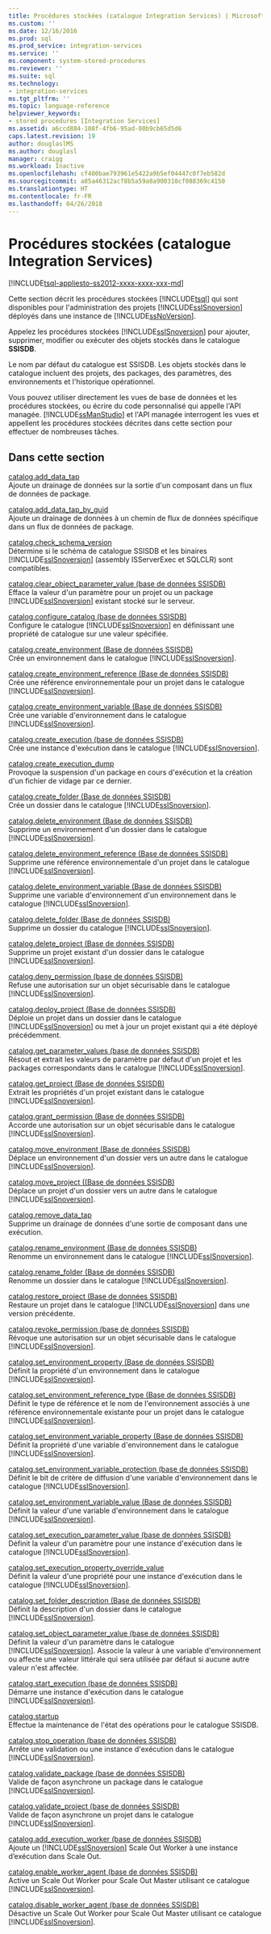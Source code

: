 ```yaml
---
title: Procédures stockées (catalogue Integration Services) | Microsoft Docs
ms.custom: ''
ms.date: 12/16/2016
ms.prod: sql
ms.prod_service: integration-services
ms.service: ''
ms.component: system-stored-procedures
ms.reviewer: ''
ms.suite: sql
ms.technology:
- integration-services
ms.tgt_pltfrm: ''
ms.topic: language-reference
helpviewer_keywords:
- stored procedures [Integration Services]
ms.assetid: a6ccd884-108f-4fb6-95ad-00b9cb65d5d6
caps.latest.revision: 19
author: douglaslMS
ms.author: douglasl
manager: craigg
ms.workload: Inactive
ms.openlocfilehash: cf400bae793961e5422a9b5ef04447c0f7eb582d
ms.sourcegitcommit: a85a46312acf8b5a59a8a900310cf088369c4150
ms.translationtype: HT
ms.contentlocale: fr-FR
ms.lasthandoff: 04/26/2018
---
```

# <a name="stored-procedures-integration-services-catalog"></a>Procédures stockées (catalogue Integration Services)
[!INCLUDE[tsql-appliesto-ss2012-xxxx-xxxx-xxx-md](../../includes/tsql-appliesto-ss2012-xxxx-xxxx-xxx-md.md)]

  Cette section décrit les procédures stockées [!INCLUDE[tsql](../../includes/tsql-md.md)] qui sont disponibles pour l'administration des projets [!INCLUDE[ssISnoversion](../../includes/ssisnoversion-md.md)] déployés dans une instance de [!INCLUDE[ssNoVersion](../../includes/ssnoversion-md.md)].  
  
 Appelez les procédures stockées [!INCLUDE[ssISnoversion](../../includes/ssisnoversion-md.md)] pour ajouter, supprimer, modifier ou exécuter des objets stockés dans le catalogue **SSISDB**.  
  
 Le nom par défaut du catalogue est SSISDB. Les objets stockés dans le catalogue incluent des projets, des packages, des paramètres, des environnements et l'historique opérationnel.  
  
 Vous pouvez utiliser directement les vues de base de données et les procédures stockées, ou écrire du code personnalisé qui appelle l'API managée. [!INCLUDE[ssManStudio](../../includes/ssmanstudio-md.md)] et l'API managée interrogent les vues et appellent les procédures stockées décrites dans cette section pour effectuer de nombreuses tâches.  
  
## <a name="in-this-section"></a>Dans cette section  
 [catalog.add_data_tap](../../integration-services/system-stored-procedures/catalog-add-data-tap.md)  
 Ajoute un drainage de données sur la sortie d'un composant dans un flux de données de package.  
  
 [catalog.add_data_tap_by_guid](../../integration-services/system-stored-procedures/catalog-add-data-tap-by-guid.md)  
 Ajoute un drainage de données à un chemin de flux de données spécifique dans un flux de données de package.  
  
 [catalog.check_schema_version](../../integration-services/system-stored-procedures/catalog-check-schema-version.md)  
 Détermine si le schéma de catalogue SSISDB et les binaires [!INCLUDE[ssISnoversion](../../includes/ssisnoversion-md.md)] (assembly ISServerExec et SQLCLR) sont compatibles.  
  
 [catalog.clear_object_parameter_value &#40;base de données SSISDB&#41;](../../integration-services/system-stored-procedures/catalog-clear-object-parameter-value-ssisdb-database.md)  
 Efface la valeur d'un paramètre pour un projet ou un package [!INCLUDE[ssISnoversion](../../includes/ssisnoversion-md.md)] existant stocké sur le serveur.  
  
 [catalog.configure_catalog &#40;base de données SSISDB&#41;](../../integration-services/system-stored-procedures/catalog-configure-catalog-ssisdb-database.md)  
 Configure le catalogue [!INCLUDE[ssISnoversion](../../includes/ssisnoversion-md.md)] en définissant une propriété de catalogue sur une valeur spécifiée.  
  
 [catalog.create_environment &#40;Base de données SSISDB&#41;](../../integration-services/system-stored-procedures/catalog-create-environment-ssisdb-database.md)  
 Crée un environnement dans le catalogue [!INCLUDE[ssISnoversion](../../includes/ssisnoversion-md.md)].  
  
 [catalog.create_environment_reference &#40;Base de données SSISDB&#41;](../../integration-services/system-stored-procedures/catalog-create-environment-reference-ssisdb-database.md)  
 Crée une référence environnementale pour un projet dans le catalogue [!INCLUDE[ssISnoversion](../../includes/ssisnoversion-md.md)].  
  
 [catalog.create_environment_variable &#40;Base de données SSISDB&#41;](../../integration-services/system-stored-procedures/catalog-create-environment-variable-ssisdb-database.md)  
 Crée une variable d'environnement dans le catalogue [!INCLUDE[ssISnoversion](../../includes/ssisnoversion-md.md)].  
  
 [catalog.create_execution &#40;base de données SSISDB&#41;](../../integration-services/system-stored-procedures/catalog-create-execution-ssisdb-database.md)  
 Crée une instance d'exécution dans le catalogue [!INCLUDE[ssISnoversion](../../includes/ssisnoversion-md.md)].  
  
 [catalog.create_execution_dump](../../integration-services/system-stored-procedures/catalog-create-execution-dump.md)  
 Provoque la suspension d'un package en cours d'exécution et la création d'un fichier de vidage par ce dernier.  
  
 [catalog.create_folder &#40;Base de données SSISDB&#41;](../../integration-services/system-stored-procedures/catalog-create-folder-ssisdb-database.md)  
 Crée un dossier dans le catalogue [!INCLUDE[ssISnoversion](../../includes/ssisnoversion-md.md)].  
  
 [catalog.delete_environment &#40;Base de données SSISDB&#41;](../../integration-services/system-stored-procedures/catalog-delete-environment-ssisdb-database.md)  
 Supprime un environnement d'un dossier dans le catalogue [!INCLUDE[ssISnoversion](../../includes/ssisnoversion-md.md)].  
  
 [catalog.delete_environment_reference &#40;Base de données SSISDB&#41;](../../integration-services/system-stored-procedures/catalog-delete-environment-reference-ssisdb-database.md)  
 Supprime une référence environnementale d'un projet dans le catalogue [!INCLUDE[ssISnoversion](../../includes/ssisnoversion-md.md)].  
  
 [catalog.delete_environment_variable &#40;Base de données SSISDB&#41;](../../integration-services/system-stored-procedures/catalog-delete-environment-variable-ssisdb-database.md)  
 Supprime une variable d'environnement d'un environnement dans le catalogue [!INCLUDE[ssISnoversion](../../includes/ssisnoversion-md.md)].  
  
 [catalog.delete_folder &#40;Base de données SSISDB&#41;](../../integration-services/system-stored-procedures/catalog-delete-folder-ssisdb-database.md)  
 Supprime un dossier du catalogue [!INCLUDE[ssISnoversion](../../includes/ssisnoversion-md.md)].  
  
 [catalog.delete_project &#40;Base de données SSISDB&#41;](../../integration-services/system-stored-procedures/catalog-delete-project-ssisdb-database.md)  
 Supprime un projet existant d'un dossier dans le catalogue [!INCLUDE[ssISnoversion](../../includes/ssisnoversion-md.md)].  
  
 [catalog.deny_permission &#40;base de données SSISDB&#41;](../../integration-services/system-stored-procedures/catalog-deny-permission-ssisdb-database.md)  
 Refuse une autorisation sur un objet sécurisable dans le catalogue [!INCLUDE[ssISnoversion](../../includes/ssisnoversion-md.md)].  
  
 [catalog.deploy_project &#40;Base de données SSISDB&#41;](../../integration-services/system-stored-procedures/catalog-deploy-project-ssisdb-database.md)  
 Déploie un projet dans un dossier dans le catalogue [!INCLUDE[ssISnoversion](../../includes/ssisnoversion-md.md)] ou met à jour un projet existant qui a été déployé précédemment.  
  
 [catalog.get_parameter_values &#40;base de données SSISDB&#41;](../../integration-services/system-stored-procedures/catalog-get-parameter-values-ssisdb-database.md)  
 Résout et extrait les valeurs de paramètre par défaut d'un projet et les packages correspondants dans le catalogue [!INCLUDE[ssISnoversion](../../includes/ssisnoversion-md.md)].  
  
 [catalog.get_project &#40;Base de données SSISDB&#41;](../../integration-services/system-stored-procedures/catalog-get-project-ssisdb-database.md)  
 Extrait les propriétés d'un projet existant dans le catalogue [!INCLUDE[ssISnoversion](../../includes/ssisnoversion-md.md)].  
  
 [catalog.grant_permission &#40;Base de données SSISDB&#41;](../../integration-services/system-stored-procedures/catalog-grant-permission-ssisdb-database.md)  
 Accorde une autorisation sur un objet sécurisable dans le catalogue [!INCLUDE[ssISnoversion](../../includes/ssisnoversion-md.md)].  
  
 [catalog.move_environment &#40;Base de données SSISDB&#41;](../../integration-services/system-stored-procedures/catalog-move-environment-ssisdb-database.md)  
 Déplace un environnement d'un dossier vers un autre dans le catalogue [!INCLUDE[ssISnoversion](../../includes/ssisnoversion-md.md)].  
  
 [catalog.move_project &#40;&#40;Base de données SSISDB&#41;](../Topic/catalog.move_project%20\(\(SSISDB%20Database\).md)  
 Déplace un projet d'un dossier vers un autre dans le catalogue [!INCLUDE[ssISnoversion](../../includes/ssisnoversion-md.md)].  
  
 [catalog.remove_data_tap](../../integration-services/system-stored-procedures/catalog-remove-data-tap.md)  
 Supprime un drainage de données d'une sortie de composant dans une exécution.  
  
 [catalog.rename_environment &#40;Base de données SSISDB&#41;](../../integration-services/system-stored-procedures/catalog-rename-environment-ssisdb-database.md)  
 Renomme un environnement dans le catalogue [!INCLUDE[ssISnoversion](../../includes/ssisnoversion-md.md)].  
  
 [catalog.rename_folder &#40;Base de données SSISDB&#41;](../../integration-services/system-stored-procedures/catalog-rename-folder-ssisdb-database.md)  
 Renomme un dossier dans le catalogue [!INCLUDE[ssISnoversion](../../includes/ssisnoversion-md.md)].  
  
 [catalog.restore_project &#40;Base de données SSISDB&#41;](../../integration-services/system-stored-procedures/catalog-restore-project-ssisdb-database.md)  
 Restaure un projet dans le catalogue [!INCLUDE[ssISnoversion](../../includes/ssisnoversion-md.md)] dans une version précédente.  
  
 [catalog.revoke_permission &#40;base de données SSISDB&#41;](../../integration-services/system-stored-procedures/catalog-revoke-permission-ssisdb-database.md)  
 Révoque une autorisation sur un objet sécurisable dans le catalogue [!INCLUDE[ssISnoversion](../../includes/ssisnoversion-md.md)].  
  
 [catalog.set_environment_property &#40;Base de données SSISDB&#41;](../../integration-services/system-stored-procedures/catalog-set-environment-property-ssisdb-database.md)  
 Définit la propriété d'un environnement dans le catalogue [!INCLUDE[ssISnoversion](../../includes/ssisnoversion-md.md)].  
  
 [catalog.set_environment_reference_type &#40;Base de données SSISDB&#41;](../../integration-services/system-stored-procedures/catalog-set-environment-reference-type-ssisdb-database.md)  
 Définit le type de référence et le nom de l'environnement associés à une référence environnementale existante pour un projet dans le catalogue [!INCLUDE[ssISnoversion](../../includes/ssisnoversion-md.md)].  
  
 [catalog.set_environment_variable_property &#40;Base de données SSISDB&#41;](../../integration-services/system-stored-procedures/catalog-set-environment-variable-property-ssisdb-database.md)  
 Définit la propriété d'une variable d'environnement dans le catalogue [!INCLUDE[ssISnoversion](../../includes/ssisnoversion-md.md)].  
  
 [catalog.set_environment_variable_protection &#40;base de données SSISDB&#41;](../../integration-services/system-stored-procedures/catalog-set-environment-variable-protection-ssisdb-database.md)  
 Définit le bit de critère de diffusion d'une variable d'environnement dans le catalogue [!INCLUDE[ssISnoversion](../../includes/ssisnoversion-md.md)].  
  
 [catalog.set_environment_variable_value &#40;Base de données SSISDB&#41;](../../integration-services/system-stored-procedures/catalog-set-environment-variable-value-ssisdb-database.md)  
 Définit la valeur d'une variable d'environnement dans le catalogue [!INCLUDE[ssISnoversion](../../includes/ssisnoversion-md.md)].  
  
 [catalog.set_execution_parameter_value &#40;base de données SSISDB&#41;](../../integration-services/system-stored-procedures/catalog-set-execution-parameter-value-ssisdb-database.md)  
 Définit la valeur d'un paramètre pour une instance d'exécution dans le catalogue [!INCLUDE[ssISnoversion](../../includes/ssisnoversion-md.md)].  
  
 [catalog.set_execution_property_override_value](../../integration-services/system-stored-procedures/catalog-set-execution-property-override-value.md)  
 Définit la valeur d'une propriété pour une instance d'exécution dans le catalogue [!INCLUDE[ssISnoversion](../../includes/ssisnoversion-md.md)].  
  
 [catalog.set_folder_description &#40;Base de données SSISDB&#41;](../../integration-services/system-stored-procedures/catalog-set-folder-description-ssisdb-database.md)  
 Définit la description d'un dossier dans le catalogue [!INCLUDE[ssISnoversion](../../includes/ssisnoversion-md.md)].  
  
 [catalog.set_object_parameter_value &#40;base de données SSISDB&#41;](../../integration-services/system-stored-procedures/catalog-set-object-parameter-value-ssisdb-database.md)  
 Définit la valeur d'un paramètre dans le catalogue [!INCLUDE[ssISnoversion](../../includes/ssisnoversion-md.md)]. Associe la valeur à une variable d'environnement ou affecte une valeur littérale qui sera utilisée par défaut si aucune autre valeur n'est affectée.  
  
 [catalog.start_execution &#40;base de données SSISDB&#41;](../../integration-services/system-stored-procedures/catalog-start-execution-ssisdb-database.md)  
 Démarre une instance d'exécution dans le catalogue [!INCLUDE[ssISnoversion](../../includes/ssisnoversion-md.md)].  
  
 [catalog.startup](../../integration-services/system-stored-procedures/catalog-startup.md)  
 Effectue la maintenance de l'état des opérations pour le catalogue SSISDB.  
  
 [catalog.stop_operation &#40;base de données SSISDB&#41;](../../integration-services/system-stored-procedures/catalog-stop-operation-ssisdb-database.md)  
 Arrête une validation ou une instance d'exécution dans le catalogue [!INCLUDE[ssISnoversion](../../includes/ssisnoversion-md.md)].  
  
 [catalog.validate_package &#40;base de données SSISDB&#41;](../../integration-services/system-stored-procedures/catalog-validate-package-ssisdb-database.md)  
 Valide de façon asynchrone un package dans le catalogue [!INCLUDE[ssISnoversion](../../includes/ssisnoversion-md.md)].  
  
 [catalog.validate_project &#40;base de données SSISDB&#41;](../../integration-services/system-stored-procedures/catalog-validate-project-ssisdb-database.md)  
 Valide de façon asynchrone un projet dans le catalogue [!INCLUDE[ssISnoversion](../../includes/ssisnoversion-md.md)].  
  
[catalog.add_execution_worker &#40;base de données SSISDB&#41;](../../integration-services/system-stored-procedures/catalog-add-execution-worker-ssisdb-database.md)   
Ajoute un [!INCLUDE[ssISnoversion](../../includes/ssisnoversion-md.md)] Scale Out Worker à une instance d’exécution dans Scale Out.

[catalog.enable_worker_agent &#40;base de données SSISDB&#41;](../../integration-services/system-stored-procedures/catalog-enable-worker-agent-ssisdb-database.md)   
Active un Scale Out Worker pour Scale Out Master utilisant ce catalogue [!INCLUDE[ssISnoversion](../../includes/ssisnoversion-md.md)].

[catalog.disable_worker_agent &#40;base de données SSISDB&#41;](../../integration-services/system-stored-procedures/catalog-disable-worker-agent-ssisdb-database.md)   
Désactive un Scale Out Worker pour Scale Out Master utilisant ce catalogue [!INCLUDE[ssISnoversion](../../includes/ssisnoversion-md.md)].


